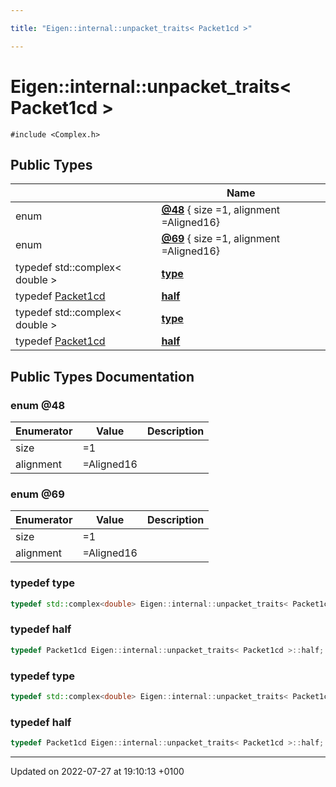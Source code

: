 ```yaml
---

title: "Eigen::internal::unpacket_traits< Packet1cd >"

---
```


# Eigen::internal::unpacket_traits< Packet1cd >






`#include <Complex.h>`

## Public Types

|                | Name           |
| -------------- | -------------- |
| enum| **[@48](http://example.org/classes/structeigen_1_1internal_1_1unpacket__traits_3_01packet1cd_01_4/#enum-@48)** { size =1, alignment =Aligned16} |
| enum| **[@69](http://example.org/classes/structeigen_1_1internal_1_1unpacket__traits_3_01packet1cd_01_4/#enum-@69)** { size =1, alignment =Aligned16} |
| typedef std::complex< double > | **[type](http://example.org/classes/structeigen_1_1internal_1_1unpacket__traits_3_01packet1cd_01_4/#typedef-type)**  |
| typedef <a href="http://example.org/classes/structeigen_1_1internal_1_1packet1cd/">Packet1cd</a> | **[half](http://example.org/classes/structeigen_1_1internal_1_1unpacket__traits_3_01packet1cd_01_4/#typedef-half)**  |
| typedef std::complex< double > | **[type](http://example.org/classes/structeigen_1_1internal_1_1unpacket__traits_3_01packet1cd_01_4/#typedef-type)**  |
| typedef <a href="http://example.org/classes/structeigen_1_1internal_1_1packet1cd/">Packet1cd</a> | **[half](http://example.org/classes/structeigen_1_1internal_1_1unpacket__traits_3_01packet1cd_01_4/#typedef-half)**  |

## Public Types Documentation

### enum @48

| Enumerator | Value | Description |
| ---------- | ----- | ----------- |
| size | =1|   |
| alignment | =Aligned16|   |




### enum @69

| Enumerator | Value | Description |
| ---------- | ----- | ----------- |
| size | =1|   |
| alignment | =Aligned16|   |




### typedef type

```cpp
typedef std::complex<double> Eigen::internal::unpacket_traits< Packet1cd >::type;
```


### typedef half

```cpp
typedef Packet1cd Eigen::internal::unpacket_traits< Packet1cd >::half;
```


### typedef type

```cpp
typedef std::complex<double> Eigen::internal::unpacket_traits< Packet1cd >::type;
```


### typedef half

```cpp
typedef Packet1cd Eigen::internal::unpacket_traits< Packet1cd >::half;
```


-------------------------------

Updated on 2022-07-27 at 19:10:13 +0100